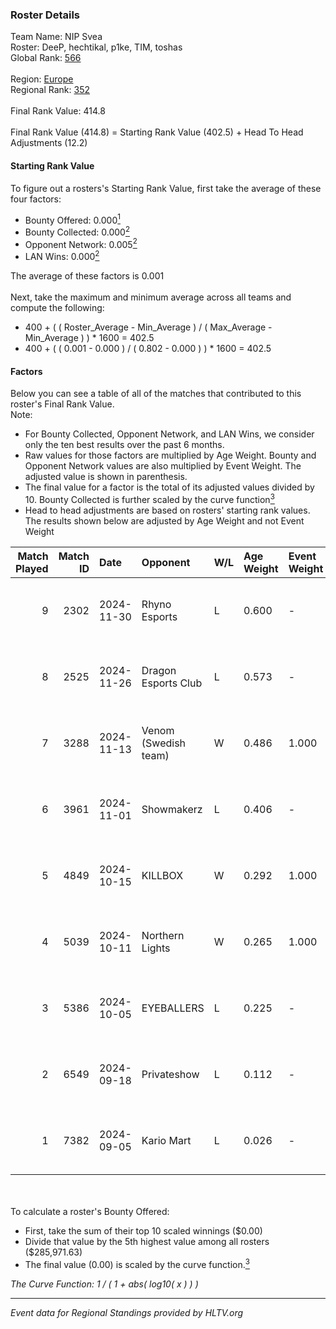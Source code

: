 ### Roster Details<br />
Team Name: NIP Svea<br />
Roster: DeeP, hechtikal, p1ke, TIM, toshas<br />
Global Rank: [566](../../standings_global_2025_02_28.md)<br />
<br />
Region: [Europe]( ../../standings_europe_2025_02_28.md)<br />
Regional Rank: [352]( ../../standings_europe_2025_02_28.md)<br />
<br />
Final Rank Value:  414.8<br />
<br />
Final Rank Value (414.8) = Starting Rank Value (402.5) + Head To Head Adjustments (12.2)<br />

#### Starting Rank Value<br />
To figure out a rosters's Starting Rank Value, first take the average of these four factors:<br />
- Bounty Offered: 0.000[<sup>1</sup>](#table2)
- Bounty Collected: 0.000[<sup>2</sup>](#table1)
- Opponent Network: 0.005[<sup>2</sup>](#table1)
- LAN Wins: 0.000[<sup>2</sup>](#table1)

The average of these factors is 0.001<br />
<br />
Next, take the maximum and minimum average across all teams and compute the following:<br />
- 400 + ( ( Roster_Average - Min_Average ) / ( Max_Average - Min_Average ) ) * 1600 = 402.5
- 400 + ( ( 0.001 - 0.000 ) / ( 0.802 - 0.000 ) ) * 1600 = 402.5


#### Factors<br />
Below you can see a table of all of the matches that contributed to this roster's Final Rank Value.<br />
Note:<br />

- For Bounty Collected, Opponent Network, and LAN Wins, we consider only the ten best results over the past 6 months.
- Raw values for those factors are multiplied by Age Weight. Bounty and Opponent Network values are also multiplied by Event Weight. The adjusted value is shown in parenthesis.
- The final value for a factor is the total of its adjusted values divided by 10. Bounty Collected is further scaled by the curve function[<sup>3</sup>](#curveFunction)
- Head to head adjustments are based on rosters' starting rank values. The results shown below are adjusted by Age Weight and not Event Weight
<span id="table1"></span><br />


| Match Played | Match ID | Date       | Opponent             | W/L | Age Weight | Event Weight | Bounty Collected | Opponent Network | LAN Wins  | H2H Adj. | Roster                               |
| -: | -: | :- | :- | :- | :- | :- | :- | :- | :- | -: | :- |
|            9 |     2302 | 2024-11-30 | Rhyno Esports        | L   | 0.600      | -            | -                | -                | -         |    -0.76 | DeeP, hechtikal, p1ke, TIM, toshas   |
|            8 |     2525 | 2024-11-26 | Dragon Esports Club  | L   | 0.573      | -            | -                | -                | -         |    -2.01 | DeeP, hechtikal, p1ke, TIM, toshas   |
|            7 |     3288 | 2024-11-13 | Venom (Swedish team) | W   | 0.486      | 1.000        | 0.000 (0.000)    | 0.068 (0.033)    | 0 (0.000) |     9.95 | DeeP, hechtikal, otto, p1ke, toshas  |
|            6 |     3961 | 2024-11-01 | Showmakerz           | L   | 0.406      | -            | -                | -                | -         |    -2.97 | DeeP, hechtikal, otto, p1ke, toshas  |
|            5 |     4849 | 2024-10-15 | KILLBOX              | W   | 0.292      | 1.000        | 0.000 (0.000)    | 0.022 (0.006)    | 0 (0.000) |     5.52 | DeeP, hechtikal, p1ke, toshas, Zitte |
|            4 |     5039 | 2024-10-11 | Northern Lights      | W   | 0.265      | 1.000        | 0.000 (0.000)    | 0.042 (0.011)    | 0 (0.000) |     4.17 | DeeP, hechtikal, p1ke, toshas, Zitte |
|            3 |     5386 | 2024-10-05 | EYEBALLERS           | L   | 0.225      | -            | -                | -                | -         |    -0.30 | DeeP, hechtikal, p1ke, TIM, toshas   |
|            2 |     6549 | 2024-09-18 | Privateshow          | L   | 0.112      | -            | -                | -                | -         |    -1.19 | DeeP, hechtikal, otto, p1ke, toshas  |
|            1 |     7382 | 2024-09-05 | Kario Mart           | L   | 0.026      | -            | -                | -                | -         |    -0.16 | DeeP, hechtikal, otto, p1ke, toshas  |

<br />
<span id="table2"></span><br />
To calculate a roster's Bounty Offered:<br />

- First, take the sum of their top 10 scaled winnings ($0.00)
- Divide that value by the 5th highest value among all rosters ($285,971.63)
- The final value (0.00) is scaled by the curve function.[<sup>3</sup>](#curveFunction)

<span id="curveFunction"></span>_The Curve Function: 1 / ( 1 + abs( log10( x ) ) )_<br />

---
_Event data for Regional Standings provided by HLTV.org_<br />
